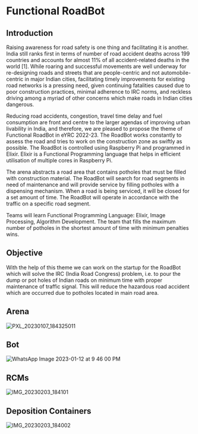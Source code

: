 # Functional RoadBot

## Introduction
Raising awareness for road safety is one thing and facilitating it is another. India still ranks first in terms of number of road accident deaths across 199 countries and accounts for almost 11% of all accident-related deaths in the world [1]. While roaring and successful movements are well underway for re-designing roads and streets that are people-centric and not automobile-centric in major Indian cities, facilitating timely improvements for existing road networks is a pressing need, given continuing fatalities caused due to poor construction practices, minimal adherence to IRC norms, and reckless driving among a myriad of other concerns which make roads in Indian cities dangerous.

Reducing road accidents, congestion, travel time delay and fuel consumption are front and centre to the larger agendas of improving urban livability in India, and therefore, we are pleased to propose the theme of Functional RoadBot in eYRC 2022-23. The RoadBot works constantly to assess the road and tries to work on the construction zone as swiftly as possible. The RoadBot is controlled using Raspberry Pi and programmed in Elixir. Elixir is a Functional Programming language that helps in efficient utilisation of multiple cores in Raspberry Pi.

The arena abstracts a road area that contains potholes that must be filled with construction material. The RoadBot will search for road segments in need of maintenance and will provide service by filling potholes with a dispensing mechanism. When a road is being serviced, it will be closed for a set amount of time. The RoadBot will operate in accordance with the traffic on a specific road segment.

Teams will learn Functional Programming Language: Elixir, Image Processing, Algorithm Development. The team that fills the maximum number of potholes in the shortest amount of time with minimum penalties wins.


## Objective
With the help of this theme we can work on the startup for the RoadBot which will solve the IRC (India Road Congress) problem, i.e. to pour the dump or pot holes of Indian roads on minimum time with proper maintenance of traffic signal.
This will reduce the hazardous road accident which are occurred due to potholes located in main road area.


## Arena
![PXL_20230107_184325011](https://user-images.githubusercontent.com/94587277/216590655-fed86c6b-94f2-473d-8a85-73e8bf8bf3bf.jpg)


## Bot

![WhatsApp Image 2023-01-12 at 9 46 00 PM](https://user-images.githubusercontent.com/94587277/216591156-e2399514-2aa7-454c-882b-d4bee4849d55.jpeg)

## RCMs

![IMG_20230203_184101](https://user-images.githubusercontent.com/94587277/216612186-cc1bfd4d-9ebb-4679-b1b4-c1b523dab756.jpg)

## Deposition Containers

![IMG_20230203_184002](https://user-images.githubusercontent.com/94587277/216612416-8c08edb1-c0b1-4343-aae3-675f2014541d.jpg)

